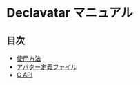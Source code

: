 # Declavatar マニュアル

## 目次
* [使用方法](./ja/usage.md)
* [アバター定義ファイル](./ja/avatar-file.md)
* [C API](./ja/capi.md)
